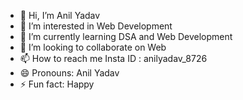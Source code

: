 - 👋 Hi, I’m Anil Yadav
- 👀 I’m interested in Web Development
- 🌱 I’m currently learning DSA and Web Development
- 💞️ I’m looking to collaborate on Web
- 📫 How to reach me Insta ID : anilyadav_8726
- 😄 Pronouns: Anil Yadav
- ⚡ Fun fact: Happy

<!---
Anilyadav8726/Anilyadav8726 is a ✨ special ✨ repository because its `README.md` (this file) appears on your GitHub profile.
You can click the Preview link to take a look at your changes.
--->

